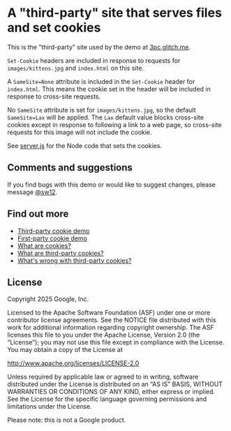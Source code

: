# A "third-party" site that serves files and set cookies 

This is the "third-party" site used by the demo at [3pc.glitch.me](https://3pc.glitch.me). 

`Set-Cookie` headers are included in response to requests for `images/kittens.jpg` and `index.html` on this site. 

A `SameSite=None` attribute is included in the `Set-Cookie` header for `index.html`. This means the cookie set in the header will be included in response to cross-site requests. 

No `SameSite` attribute is set for `images/kittens.jpg`, so the default `SameSite=Lax` will be applied. The `Lax` default value blocks cross-site cookies except in response to following a link to a web page, so cross-site requests for this image will not include the cookie.

See [server.js](https://glitch.com/edit/#!/3p-site?path=server.js%3A9%3A8) for the Node code that sets the cookies.

## Comments and suggestions

If you find bugs with this demo or would like to suggest changes, please message [@sw12](https//twitter.com/sw12).

## Find out more

* [Third-party cookie demo](https://3pc.glitch.me)
* [First-party cookie demo](https://1pc.glitch.me)
* [What are cookies?](https://goo.gle/cookies)
* [What are third-party cookies?](https://goo.gle/3pc)
* [What's wrong with third-party cookies?](https://goo.gle/3pc-what)

## License

Copyright 2025 Google, Inc.

Licensed to the Apache Software Foundation (ASF) under one or more contributor license agreements. See the NOTICE file distributed with this work for additional information regarding copyright ownership. The ASF licenses this file to you under the Apache License, Version 2.0 (the “License”); you may not use this file except in compliance with the License. You may obtain a copy of the License at

http://www.apache.org/licenses/LICENSE-2.0

Unless required by applicable law or agreed to in writing, software distributed under the License is distributed on an “AS IS” BASIS, WITHOUT WARRANTIES OR CONDITIONS OF ANY KIND, either express or implied. See the License for the specific language governing permissions and limitations under the License.

Please note: this is not a Google product.
